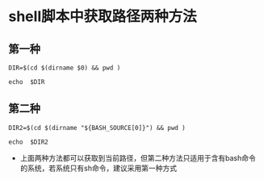 # shell脚本中获取路径两种方法

## 第一种

```
DIR=$(cd $(dirname $0) && pwd )

echo  $DIR
```



## 第二种

```
DIR2=$(cd $(dirname "${BASH_SOURCE[0]}") && pwd )

echo  $DIR2
```



- 上面两种方法都可以获取到当前路径，但第二种方法只适用于含有bash命令的系统，若系统只有sh命令，建议采用第一种方式

